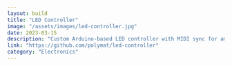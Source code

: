 ```yaml
---
layout: build
title: "LED Controller"
image: "/assets/images/led-controller.jpg"
date: 2023-03-15
description: "Custom Arduino-based LED controller with MIDI sync for ambient lighting."
link: "https://github.com/polymat/led-controller"
category: "Electronics"
---
```

